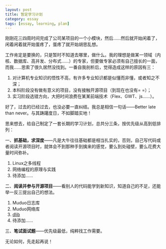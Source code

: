 ```yaml
---
layout: post
title: 暂定学习计划
category: essay
tags: [essay, learning, plan]
---
```


刚刚花三四周时间完成了公司某项目的一个小模块，然后……然后就开始闲着了，闲着闲着就开始蛋疼了，蛋疼了就开始胡思乱想。

工作肯定是要换的，只是暂时不知道去哪里，做什么。我的理想是做某一领域（内核、数据库、高并发、分布式……）的专家，但要做专家必须有自己擅长的一面，而我……思索了很久居然没找到。一番自我剖析后，觉得造成这样的原因有三：  

1. 对计算机专业知识的悟性不高，有许多专业知识都是似懂而非懂，或者知之不深；  
2. 本科阶段没有做有意义的项目，没有接触开源项目（到现在也没有= =）；  
3. 实习阶段选错方向，大把时间浪费在某某前端技术（Flex、GWT、js……）。

好了，过去的已经过去，也没必要一直纠结。我总是相信一句话——Better late than never。与其踌躇度日，不如脚踏实地！

思来想去，给自己制定了一套长期的学习计划，总共分三条，按优先级从高到低排列：

一、**抓基础，求深度**——凡是大牛往往基础都是相当扎实的，否则，自己写代码或者阅读开源项目时，就体会不到那种手到擒来的感觉，要么到处碰壁，要么花费大量时间弥补。  

1. Linux之多线程
2. 网络编程的原理与实践
3. 待添加……

二、**阅读并参与开源项目**——看别人的代码能学到新知识，知道自己的不足，还能举一反三提出自己的想法。  

1. Muduo日志库
2. Muduo网络库
3. [dlib](http://dlib.net/)
4. 待添加……

三、**笔试面试题**——优先级最低，纯粹找工作需要。

无论如何，先走起再说！
